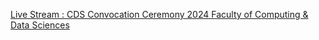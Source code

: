 [Live Stream : CDS Convocation Ceremony 2024   Faculty of Computing & Data Sciences](https://qi.tc/qi/120111)